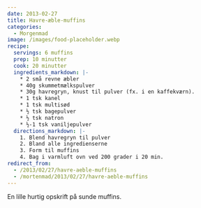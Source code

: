 ```yaml
---
date: 2013-02-27
title: Havre-æble-muffins
categories:
  - Morgenmad
image: /images/food-placeholder.webp
recipe:
  servings: 6 muffins
  prep: 10 minutter
  cook: 20 minutter
  ingredients_markdown: |-
    * 2 små revne æbler
    * 40g skummetmælkspulver
    * 30g havregryn, knust til pulver (fx. i en kaffekværn).
    * 1 tsk kanel
    * 1 tsk multisød
    * ½ tsk bagepulver
    * ½ tsk natron
    * ½-1 tsk vaniljepulver
  directions_markdown: |-
    1. Blend havregryn til pulver
    2. Bland alle ingredienserne
    3. Form til muffins
    4. Bag i varmluft ovn ved 200 grader i 20 min.
redirect_from:
  - /2013/02/27/havre-aeble-muffins
  - /mortenmad/2013/02/27/havre-aeble-muffins
---
```


En lille hurtig opskrift på sunde muffins.
